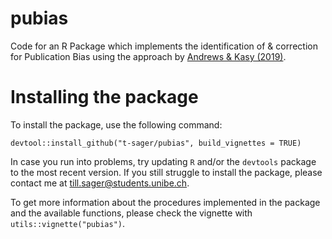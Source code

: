 # pubias
Code for an R Package which implements the identification of &amp; correction for Publication Bias using the approach by [Andrews &amp; Kasy (2019)](https://www.aeaweb.org/articles?id=10.1257/aer.20180310).


# Installing the package

To install the package, use the following command:

`devtool::install_github("t-sager/pubias", build_vignettes = TRUE)`

In case you run into problems, try updating `R` and/or the `devtools` package to the most recent version. 
If you still struggle to install the package, please contact me at till.sager@students.unibe.ch.

To get more information about the procedures implemented in the package and 
the available functions, please check the vignette with `utils::vignette("pubias")`.
